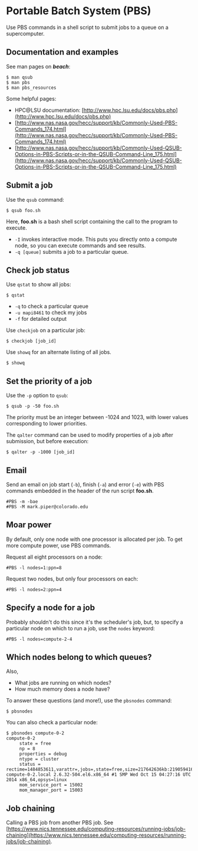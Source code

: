 # Portable Batch System (PBS)

Use PBS commands in a shell script to submit jobs to a queue on a
supercomputer.

## Documentation and examples

See man pages on ***beach***:

	$ man qsub
	$ man pbs
	$ man pbs_resources

Some helpful pages:

* HPC@LSU documentation: [http://www.hpc.lsu.edu/docs/pbs.php](http://www.hpc.lsu.edu/docs/pbs.php)
* [http://www.nas.nasa.gov/hecc/support/kb/Commonly-Used-PBS-Commands_174.html](http://www.nas.nasa.gov/hecc/support/kb/Commonly-Used-PBS-Commands_174.html)
* [http://www.nas.nasa.gov/hecc/support/kb/Commonly-Used-QSUB-Options-in-PBS-Scripts-or-in-the-QSUB-Command-Line_175.html](http://www.nas.nasa.gov/hecc/support/kb/Commonly-Used-QSUB-Options-in-PBS-Scripts-or-in-the-QSUB-Command-Line_175.html)

## Submit a job

Use the `qsub` command:

	$ qsub foo.sh

Here, **foo.sh** is a bash shell script
containing the call to the program to execute.

* `-I` invokes interactive mode. This puts you directly onto a compute
  node, so you can execute commands and see results.
* `-q [queue]` submits a job to a particular queue.

## Check job status

Use `qstat` to show all jobs:

	$ qstat

* `-q` to check a particular queue
* `-u mapi8461` to check my jobs
* `-f` for detailed output

Use `checkjob` on a particular job:

	$ checkjob [job_id]

Use `showq` for an alternate listing of all jobs.

	$ showq

## Set the priority of a job

Use the `-p` option to `qsub`:

	$ qsub -p -50 foo.sh

The priority must be an integer between -1024 and 1023,
with lower values corresponding to lower priorities.

The `qalter` command can be used to modify properties of a job
after submission, but before execution:

	$ qalter -p -1000 [job_id]

## Email

Send an email on job start (`-b`), finish (`-a`) and error (`-e`)
with PBS commands embedded in the header of the run script **foo.sh**.

	#PBS -m -bae
	#PBS -M mark.piper@colorado.edu

## Moar power

By default,
only one node with one processor is allocated per job.
To get more compute power, use PBS commands.

Request all eight processors on a node:

	#PBS -l nodes=1:ppn=8

Request two nodes, but only four processors on each:

	#PBS -l nodes=2:ppn=4

## Specify a node for a job

Probably shouldn't do this since it's the scheduler's job,
but,
to specify a particular node on which to run a job,
use the `nodes` keyword:

    #PBS -l nodes=compute-2-4

## Which nodes belong to which queues?

Also,

* What jobs are running on which nodes?
* How much memory does a node have?

To answer these questions (and more!),
use the `pbsnodes` command:

    $ pbsnodes

You can also check a particular node:

```
$ pbsnodes compute-0-2
compute-0-2
     state = free
     np = 8
     properties = debug
     ntype = cluster
     status = rectime=1484853611,varattr=,jobs=,state=free,size=217642636kb:219059416kb,netload=28526413744,gres=,loadave=0.01,ncpus=8,physmem=16463720kb,availmem=16383020kb,totmem=17487716kb,idletime=217,nusers=0,nsessions=0,uname=Linux compute-0-2.local 2.6.32-504.el6.x86_64 #1 SMP Wed Oct 15 04:27:16 UTC 2014 x86_64,opsys=linux
     mom_service_port = 15002
     mom_manager_port = 15003
```

## Job chaining

Calling a PBS job from another PBS job.
See
[https://www.nics.tennessee.edu/computing-resources/running-jobs/job-chaining](https://www.nics.tennessee.edu/computing-resources/running-jobs/job-chaining).

